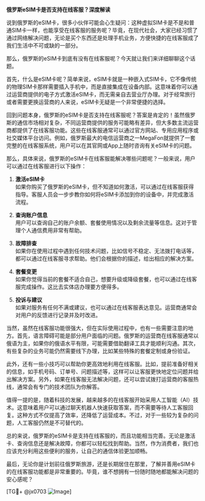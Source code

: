 **俄罗斯eSIM卡是否支持在线客服？深度解读**

说到俄罗斯的eSIM卡，很多小伙伴可能会心生疑问：这种虚拟SIM卡是不是和普通SIM卡一样，也能享受在线客服的服务呢？毕竟，在现代社会，大家已经习惯了通过网络解决问题，无论是买个东西还是处理手机业务，方便快捷的在线客服成了我们生活中不可或缺的一部分。

那么，俄罗斯的eSIM卡到底有没有在线客服呢？今天就让我们来详细聊聊这个话题。

首先，什么是eSIM卡呢？简单来说，eSIM卡就是一种嵌入式SIM卡，它不像传统的物理SIM卡那样需要插入手机中，而是直接集成在设备内部。这意味着你可以通过运营商提供的电子方式激活eSIM卡，而无需亲自去营业厅办理。对于经常旅行或者需要更换运营商的人来说，eSIM卡无疑是一个非常便捷的选择。

回到问题本身，俄罗斯的eSIM卡是否支持在线客服呢？答案是肯定的！虽然俄罗斯的通信市场相对复杂，不同运营商提供的服务可能略有差异，但大多数主流运营商都提供了在线客服功能。这些在线客服通常可以通过官方网站、专用应用程序或社交媒体平台访问。例如，俄罗斯最大的电信运营商之一MegaFon就提供了一套完整的在线客服系统，用户可以在其官网或App上随时咨询有关eSIM卡的问题。

那么，具体来说，俄罗斯的eSIM卡在线客服能解决哪些问题呢？一般来说，用户可以通过在线客服进行以下操作：

1. **激活eSIM卡**  
   如果你购买了俄罗斯的eSIM卡，但不知道如何激活，可以通过在线客服获得指导。客服人员会一步步教你如何将eSIM卡添加到你的设备中，并完成激活流程。

2. **查询账户信息**  
   用户可以查询自己的账户余额、套餐使用情况以及剩余流量等信息。这对于管理个人通信费用非常有帮助。

3. **故障排查**  
   如果你在使用过程中遇到任何技术问题，比如信号不稳定、无法拨打电话等，都可以通过在线客服寻求帮助。他们会根据你的描述，给出相应的解决方案。

4. **套餐变更**  
   如果你觉得当前的套餐不适合自己，想要升级或降级套餐，也可以通过在线客服完成操作。这比去实体店办理要方便得多。

5. **投诉与建议**  
   如果对服务有任何不满或建议，也可以通过在线客服表达意见。运营商通常会对用户的反馈进行记录并及时改进。

当然，虽然在线客服功能很强大，但在实际使用过程中，也有一些需要注意的地方。首先，语言障碍可能是部分用户面临的问题。俄罗斯的运营商在线客服通常以俄语为主，如果你的俄语水平有限，可能需要借助翻译工具才能顺利沟通。其次，有些复杂的业务可能仍然需要线下办理，比如某些特殊的套餐定制或身份验证。

此外，还有一些小技巧可以帮助你更高效地利用在线客服。比如，提前准备好相关的信息，如手机号码、订单号、问题描述等，这样可以让客服更快地定位问题并给出解决方案。另外，如果在线客服无法解决问题，还可以尝试拨打运营商的客服热线，通常会有专门的技术团队为你解答。

值得一提的是，随着科技的发展，越来越多的在线客服开始采用人工智能（AI）技术。这意味着用户可以通过聊天机器人快速获取答案，而不需要等待人工客服回复。这种方式不仅提高了效率，还降低了运营成本。不过，对于一些较为复杂的问题，人工客服仍然是不可替代的。

总的来说，俄罗斯的eSIM卡是支持在线客服的，而且功能相当完善。无论是激活卡、查询信息还是解决故障，你都可以轻松找到帮助。当然，作为消费者，我们也应该充分利用这些便利的服务，让自己的通信体验更加顺畅。

最后，无论你是计划前往俄罗斯旅游，还是长期居住在那里，了解并善用eSIM卡的在线客服功能都是非常重要的。毕竟，谁不想拥有一份随时随地都能解决问题的安心感呢？

[TG💪+ @jx0703 ![Image](https://github.com/user-attachments/assets/dbca1d08-cadb-493c-b0ec-ad6f7a83f270)]
